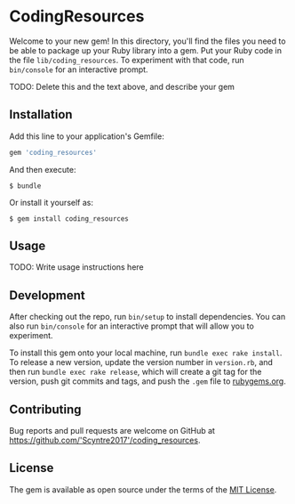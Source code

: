 # CodingResources

Welcome to your new gem! In this directory, you'll find the files you need to be able to package up your Ruby library into a gem. Put your Ruby code in the file `lib/coding_resources`. To experiment with that code, run `bin/console` for an interactive prompt.

TODO: Delete this and the text above, and describe your gem

## Installation

Add this line to your application's Gemfile:

```ruby
gem 'coding_resources'
```

And then execute:

    $ bundle

Or install it yourself as:

    $ gem install coding_resources

## Usage

TODO: Write usage instructions here

## Development

After checking out the repo, run `bin/setup` to install dependencies. You can also run `bin/console` for an interactive prompt that will allow you to experiment.

To install this gem onto your local machine, run `bundle exec rake install`. To release a new version, update the version number in `version.rb`, and then run `bundle exec rake release`, which will create a git tag for the version, push git commits and tags, and push the `.gem` file to [rubygems.org](https://rubygems.org).

## Contributing

Bug reports and pull requests are welcome on GitHub at https://github.com/'Scyntre2017'/coding_resources.

## License

The gem is available as open source under the terms of the [MIT License](https://opensource.org/licenses/MIT).
